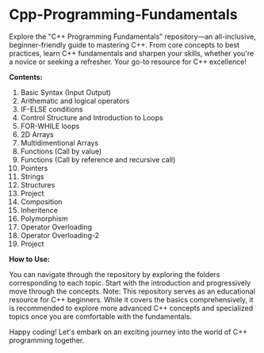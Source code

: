 # Cpp-Programming-Fundamentals
Explore the "C++ Programming Fundamentals" repository—an all-inclusive, beginner-friendly guide to mastering C++. From core concepts to best practices, learn C++ fundamentals and sharpen your skills, whether you're a novice or seeking a refresher. Your go-to resource for C++ excellence! 

**Contents:**

1. Basic Syntax (Input Output)
2. Arithematic and logical operators
3. IF-ELSE conditions
4. Control Structure and Introduction to Loops
5. FOR-WHILE loops
6. 2D Arrays
7. Multidimentional Arrays
8. Functions (Call by value)
9. Functions (Call by reference and recursive call) 
10. Pointers
11. Strings
12. Structures
13. Project
14. Composition
15. Inheritence
16. Polymorphism
17. Operator Overloading
18. Operator Overloading-2
19. Project

**How to Use:**

You can navigate through the repository by exploring the folders corresponding to each topic. Start with the introduction and progressively move through the concepts.
Note: This repository serves as an educational resource for C++ beginners. While it covers the basics comprehensively, it is recommended to explore more advanced C++ concepts and specialized topics once you are comfortable with the fundamentals.

Happy coding! Let's embark on an exciting journey into the world of C++ programming together.
